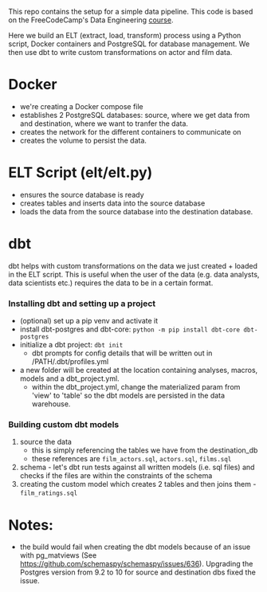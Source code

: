 This repo contains the setup for a simple data pipeline. This code is based on the FreeCodeCamp's Data Engineering [course](https://www.freecodecamp.org/news/learn-the-essentials-of-data-engineering/). 

Here we build an ELT (extract, load, transform) process using a Python script, Docker containers and PostgreSQL for database management. We then use dbt to write custom transformations on actor and film data.

# Docker
- we're creating a Docker compose file
- establishes 2 PostgreSQL databases: source, where we get data from and destination, where we want to tranfer the data. 
- creates the network for the different containers to communicate on
- creates the volume to persist the data. 

# ELT Script (elt/elt.py)
- ensures the source database is ready 
- creates tables and inserts data into the source database
- loads the data from the source database into the destination database.


# dbt
dbt helps with custom transformations on the data we just created + loaded in the ELT script. This is useful when the user of the data (e.g. data analysts, data scientists etc.) requires the data to be in a certain format. 

### Installing dbt and setting up a project
- (optional) set up a pip venv and activate it
- install dbt-postgres and dbt-core: `python -m pip install dbt-core dbt-postgres`
- initialize a dbt project: `dbt init`
    - dbt prompts for config details that will be written out in /PATH/.dbt/profiles.yml
- a new folder will be created at the location containing analyses, macros, models and a dbt_project.yml. 
    - within the dbt_project.yml, change the materialized param from 'view' to 'table' so the dbt models are persisted in the data warehouse. 

### Building custom dbt models
1. source the data
    - this is simply referencing the tables we have from the destination_db
    - these references are `film_actors.sql`, `actors.sql`, `films.sql`
2. schema - let's dbt run tests against all written models (i.e. sql files) and checks if the files are within the constraints of the schema
3. creating the custom model which creates 2 tables and then joins them - `film_ratings.sql`


# Notes:
- the build would fail when creating the dbt models because of an issue with pg_matviews (See https://github.com/schemaspy/schemaspy/issues/636). Upgrading the Postgres version from 9.2 to 10 for source and destination dbs fixed the issue. 